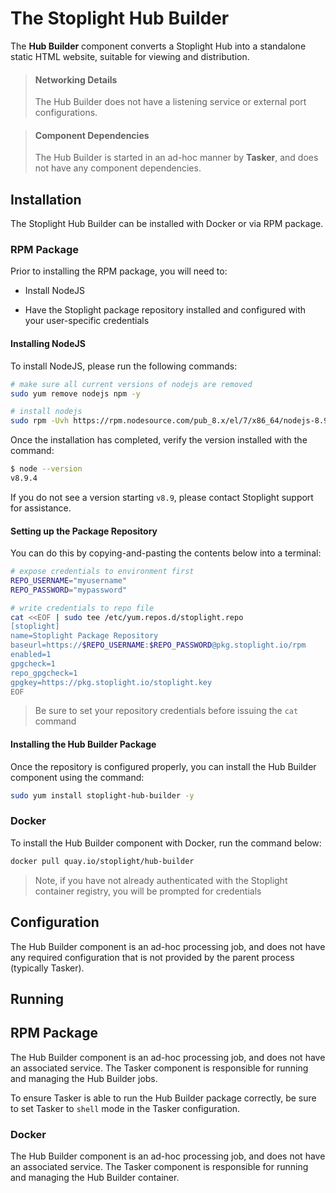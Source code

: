 # The Stoplight Hub Builder

The **Hub Builder** component converts a Stoplight Hub into a standalone static HTML website, suitable for viewing and distribution.

> #### Networking Details
>
> The Hub Builder does not have a listening service or external port configurations.

> #### Component Dependencies
>
> The Hub Builder is started in an ad-hoc manner by **Tasker**, and does not have
> any component dependencies.

## Installation

The Stoplight Hub Builder can be installed with Docker or via RPM package.

### RPM Package

Prior to installing the RPM package, you will need to:

* Install NodeJS

* Have the Stoplight package repository installed and configured with your user-specific credentials

#### Installing NodeJS

To install NodeJS, please run the following commands:

```bash
# make sure all current versions of nodejs are removed
sudo yum remove nodejs npm -y

# install nodejs
sudo rpm -Uvh https://rpm.nodesource.com/pub_8.x/el/7/x86_64/nodejs-8.9.4-1nodesource.x86_64.rpm
```

Once the installation has completed, verify the version installed with the command:

```bash
$ node --version
v8.9.4
```

If you do not see a version starting `v8.9`, please contact Stoplight support for assistance.

#### Setting up the Package Repository

You can do this by copying-and-pasting the contents below into a terminal:

```bash
# expose credentials to environment first
REPO_USERNAME="myusername"
REPO_PASSWORD="mypassword"

# write credentials to repo file
cat <<EOF | sudo tee /etc/yum.repos.d/stoplight.repo
[stoplight]
name=Stoplight Package Repository
baseurl=https://$REPO_USERNAME:$REPO_PASSWORD@pkg.stoplight.io/rpm
enabled=1
gpgcheck=1
repo_gpgcheck=1
gpgkey=https://pkg.stoplight.io/stoplight.key
EOF
```

> Be sure to set your repository credentials before issuing the `cat` command

#### Installing the Hub Builder Package

Once the repository is configured properly, you can install the Hub Builder
component using the command:

```bash
sudo yum install stoplight-hub-builder -y
```

### Docker

To install the Hub Builder component with Docker, run the command below:

```bash
docker pull quay.io/stoplight/hub-builder
```

> Note, if you have not already authenticated with the Stoplight container
> registry, you will be prompted for credentials

## Configuration

The Hub Builder component is an ad-hoc processing job, and does not have any
required configuration that is not provided by the parent process (typically
Tasker).

## Running

## RPM Package

The Hub Builder component is an ad-hoc processing job, and does not have an
associated service. The Tasker component is responsible for running and managing
the Hub Builder jobs.

To ensure Tasker is able to run the Hub Builder package correctly, be sure to
set Tasker to `shell` mode in the Tasker configuration.

### Docker

The Hub Builder component is an ad-hoc processing job, and does not have an
associated service. The Tasker component is responsible for running and managing
the Hub Builder container.
